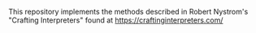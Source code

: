 This repository implements the methods described in Robert Nystrom's "Crafting Interpreters" found at https://craftinginterpreters.com/
